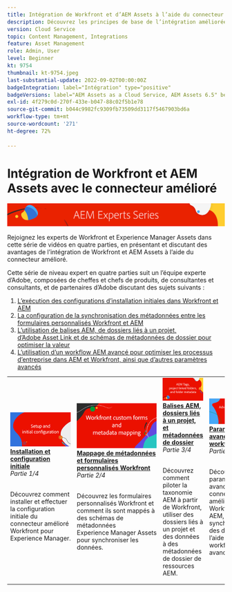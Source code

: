 ```yaml
---
title: Intégration de Workfront et d’AEM Assets à l’aide du connecteur amélioré
description: Découvrez les principes de base de l’intégration améliorée du connecteur Adobe Workfront et Experience Manager Assets.
version: Cloud Service
topic: Content Management, Integrations
feature: Asset Management
role: Admin, User
level: Beginner
kt: 9754
thumbnail: kt-9754.jpeg
last-substantial-update: 2022-09-02T00:00:00Z
badgeIntegration: label="Intégration" type="positive"
badgeVersions: label="AEM Assets as a Cloud Service, AEM Assets 6.5" before-title="false"
exl-id: 4f279c0d-270f-433e-b047-88c02f5b1e78
source-git-commit: b044c9982fc9309fb73509dd3117f5467903bd6a
workflow-type: tm+mt
source-wordcount: '271'
ht-degree: 72%

---
```


# Intégration de Workfront et AEM Assets avec le connecteur amélioré

![AEM Experts Series.](./assets/banner.png)

Rejoignez les experts de Workfront et Experience Manager Assets dans cette série de vidéos en quatre parties, en présentant et discutant des avantages de l’intégration de Workfront et AEM Assets à l’aide du connecteur amélioré.

Cette série de niveau expert en quatre parties suit un l’équipe experte d’Adobe, composées de cheffes et chefs de produits, de consultantes et consultants, et de partenaires d’Adobe discutant des sujets suivants :

1. [L’exécution des configurations d’installation initiales dans Workfront et AEM](./setup.md)
2. [La configuration de la synchronisation des métadonnées entre les formulaires personnalisés Workfront et AEM](./custom-forms.md)
3. [L’utilisation de balises AEM, de dossiers liés à un projet, d’Adobe Asset Link et de schémas de métadonnées de dossier pour optimiser la valeur](./aem-tags-project-linked-folders-and-folder-metadata.md)
4. [L’utilisation d’un workflow AEM avancé pour optimiser les processus d’entreprise dans AEM et Workfront, ainsi que d’autres paramètres avancés](./advanced-settings-and-workflows.md)

<table>
  <td>
      <a href="./setup.md">
        <img alt="Installation et configuration initiale" 
             src="./assets/setup.png">
      </a>
      <div>
         <a href="./setup.md"><strong>Installation et configuration initiale</strong></a>
<br/><em>Partie 1/4</em>
      </div>
      <p>
        <br/>
Découvrez comment installer et effectuer la configuration initiale du connecteur amélioré Workfront pour Experience Manager.
      </p>
   </td>
   <!-- Workfront custom forms and metadata mapping -->
   <td>
      <a href="./custom-forms.md">
        <img alt="Mappage de métadonnées et formulaires personnalisés Workfront" 
             src="./assets/custom-forms.png">
      </a>
      <div>
         <a href="./custom-forms.md"><strong>Mappage de métadonnées et formulaires personnalisés Workfront</strong></a>
<br/><em>Partie 2/4</em>
      </div>
      <p>
        <br/>
Découvrez les formulaires personnalisés Workfront et comment ils sont mappés à des schémas de métadonnées Experience Manager Assets pour synchroniser les données.
      </p>
    </td>
    <!-- AEM Tags, project linked folders, and folder metadata -->
    <td>
      <a href="./aem-tags-project-linked-folders-and-folder-metadata.md">
        <img alt="Balises AEM, dossiers liés à un projet, et métadonnées de dossier" 
             src="./assets/aem-tags.png">
      </a>
      <div>
         <a href="./aem-tags-project-linked-folders-and-folder-metadata.md"><strong>Balises AEM, dossiers liés à un projet, et métadonnées de dossier</strong></a>
<br/><em>Partie 3/4</em> 
      </div>
      <p>
        <br/>
Découvrez comment piloter la taxonomie AEM à partir de Workfront, utiliser des dossiers liés à un projet et des données à des métadonnées de dossier de ressources AEM.
      </p>
   </td>   
   <!-- Advanced workflows -->
    <td>
      <a href="./advanced-settings-and-workflows.md">
        <img alt="Paramètres avancés et workflows" 
             src="./assets/advanced.png">
      </a>
      <div>
         <a href="./advanced-settings-and-workflows.md"><strong>Paramètres avancés et workflows</strong></a>
<br/><em>Partie 4/4</em>
      </div>
      <p>
        <br/>
Découvrez les paramètres avancés du connecteur amélioré Workfront pour AEM, gérez la synchronisation des données à l’aide de workflows avancés.
      </p>
   </td>
  </tr>  
</tbody></table>
